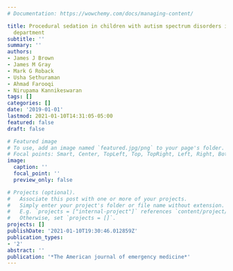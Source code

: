 ```yaml
---
# Documentation: https://wowchemy.com/docs/managing-content/

title: Procedural sedation in children with autism spectrum disorders in the emergency
  department
subtitle: ''
summary: ''
authors:
- James J Brown
- James M Gray
- Mark G Roback
- Usha Sethuraman
- Ahmad Farooqi
- Nirupama Kannikeswaran
tags: []
categories: []
date: '2019-01-01'
lastmod: 2021-01-10T14:31:05-05:00
featured: false
draft: false

# Featured image
# To use, add an image named `featured.jpg/png` to your page's folder.
# Focal points: Smart, Center, TopLeft, Top, TopRight, Left, Right, BottomLeft, Bottom, BottomRight.
image:
  caption: ''
  focal_point: ''
  preview_only: false

# Projects (optional).
#   Associate this post with one or more of your projects.
#   Simply enter your project's folder or file name without extension.
#   E.g. `projects = ["internal-project"]` references `content/project/deep-learning/index.md`.
#   Otherwise, set `projects = []`.
projects: []
publishDate: '2021-01-10T19:30:46.012859Z'
publication_types:
- '2'
abstract: ''
publication: '*The American journal of emergency medicine*'
---
```

